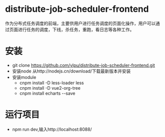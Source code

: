 # distribute-job-scheduler-frontend
作为分布式任务调度的前端，主要供用户进行任务调度的页面化操作，用户可以通过页面进行任务的调度，下线，杀任务，重跑，看日志等各种工作。
# 安装
* git clone https://github.com/ylpu/distribute-job-scheduler-frontend.git
* 安装node
从http://nodejs.cn/download/下载最新版本并安装
* 安装module
  * cnpm install -D less-loader less
  * cnpm install -D vue2-org-tree
  * cnpm install echarts --save
# 运行项目
* npm run dev,输入http://localhost:8088/

